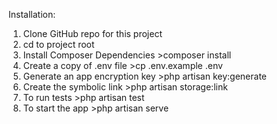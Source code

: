 Installation:

1. Clone GitHub repo for this project
2. cd to project root
3. Install Composer Dependencies >composer install
4. Create a copy of .env file >cp .env.example .env
5. Generate an app encryption key >php artisan key:generate
6. Create the symbolic link >php artisan storage:link
7. To run tests >php artisan test
6. To start the app >php artisan serve
